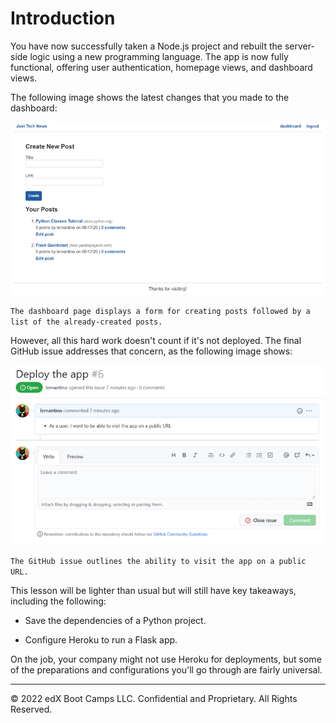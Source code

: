 # Introduction

You have now successfully taken a Node.js project and rebuilt the server-side logic using a new programming language. The app is now fully functional, offering user authentication, homepage views, and dashboard views.

The following image shows the latest changes that you made to the dashboard:

![](../Images/100-dashboard-page.png)

`The dashboard page displays a form for creating posts followed by a list of the already-created posts.`

However, all this hard work doesn't count if it's not deployed. The final GitHub issue addresses that concern, as the following image shows:

![](../Images/200-gh-issue.png)

`The GitHub issue outlines the ability to visit the app on a public URL.
`

This lesson will be lighter than usual but will still have key takeaways, including the following:

* Save the dependencies of a Python project.

* Configure Heroku to run a Flask app.

On the job, your company might not use Heroku for deployments, but some of the preparations and configurations you'll go through are fairly universal.

---
© 2022 edX Boot Camps LLC. Confidential and Proprietary. All Rights Reserved.
